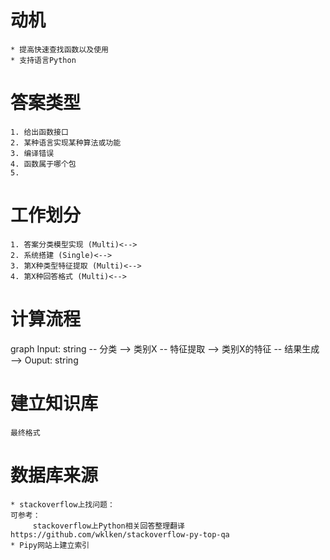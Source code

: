 # 动机
    * 提高快速查找函数以及使用
    * 支持语言Python

# 答案类型
    1. 给出函数接口
    2. 某种语言实现某种算法或功能
    3. 编译错误
    4. 函数属于哪个包
    5. 

# 工作划分
    1. 答案分类模型实现 (Multi)<-->
    2. 系统搭建 (Single)<-->
    3. 第X种类型特征提取 (Multi)<-->
    4. 第X种回答格式 (Multi)<-->

# 计算流程
graph
    Input: string -- 分类 -->  类别X -- 特征提取 --> 类别X的特征 -- 结果生成 --> Ouput: string

# 建立知识库
    最终格式

# 数据库来源
    * stackoverflow上找问题：
    可参考：
         stackoverflow上Python相关回答整理翻译 https://github.com/wklken/stackoverflow-py-top-qa
    * Pipy网站上建立索引



